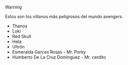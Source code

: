 >[!WARNING]
> Estos son los villanos más peligrosos del mundo avengers.  
> * Thanos
> * Loki
> * Red Skull
> * Hela
> * Ultrón
> * Esmeralda Garces Rosas - Mr. Porky
> * Humberto De La Cruz Domínguez - Mr. cerdito